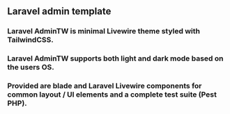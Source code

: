 ## Laravel admin template
### Laravel AdminTW is minimal Livewire theme styled with TailwindCSS.

### Laravel AdminTW supports both light and dark mode based on the users OS.

### Provided are blade and Laravel Livewire components for common layout / UI elements and a complete test suite (Pest PHP).
